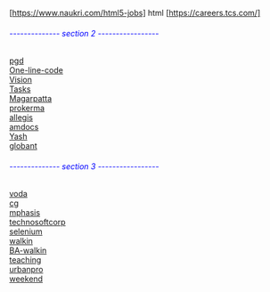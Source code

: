 [https://www.naukri.com/html5-jobs] html
[https://careers.tcs.com/] 
 
<h6 style="color:blue;">-------------- section 2 -----------------</h6>
<a href="pgd.html">pgd</a> <br>
<a href="https://docs.google.com/document/d/1TZf8JS0BnjCZ7CrS8MaYDgojGlHy1Jd8f6JutE3y2N0/edit" target="_blank">One-line-code </a> <br>
<a href="https://docs.google.com/document/d/1Gv2_IrqxHfYWpWCteCCpb3-SF_GhqAA4b6sjucT3XZc/edit" target="_blank">Vision</a><br>
<a href="https://docs.google.com/document/d/1IPMZqEmu43K8Gw19CTFGyAqklxsADT_n3mWdCEedmfE/edit">Tasks</a><br>
<a href="https://www.naukri.com/magarpatta-jobs">Magarpatta</a><br>
<a href="https://companies.naukri.com/prokrmanew-jobs/jobs/">prokerma</a><br>
<a href="https://www.naukri.com/allegis-services-india-jobs-careers-10698">allegis</a><br>
<a href="https://companies.naukri.com/amdocs-jobs/jobs/">amdocs</a><br>
<a href="https://companies.naukri.com/yash-jobs/jobs/">Yash</a><br>
<a href="https://companies.naukri.com/globant-jobs/jobs/">globant</a><br>
 
<h6 style="color:blue;">--------------  section 3 -----------------</h6>
 <a href="https://companies.naukri.com/vssi-jobs/jobs/">voda<br>
 <a href="https://companies.naukri.com/capgemini-jobs/jobs/?cityType[]=25.20.109&qp=dummyvar">cg</a><br>
 <a href="https://companies.naukri.com/mphasis-jobs/jobs/">mphasis</a><br>
 <a href="https://companies.naukri.com/technosoftcorp-jobs/jobs/" target="_blank" >technosoftcorp</a><br>
 <a href="https://www.naukri.com/selenium-software-testing-jobs">selenium <br>
 <a href="https://www.naukri.com/walkin-jobs">walkin<br>
<a href="https://www.naukri.com/business-analyst-walk-in-jobs">BA-walkin <br>
 <a href="https://www.naukri.com/teaching-jobs">teaching<br>
 <a href="https://www.naukri.com/urbanpro-thinkvidya-learning-jobs-careers-2634782">urbanpro<br>
<a href="https://www.naukri.com/weekend-jobs">weekend</a><br>
	</div>
